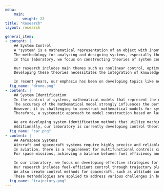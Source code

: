 ```yaml
---
menu:
    main:
        weight: 22
title: "Research"
layout: research

general_item:
- content: |
    ## System Control
    A "system" is a mathematical representation of an object with inputs and outputs.
    The methodology for analyzing and designing systems, especially those with dynamics is referred to as "system control." 
    In this laboratory, we focus on constructing theories of system control applicable not only to aerospace but also to various systems including mechanical, electrical, physical, chemical, informational, and social systems. 

    Our research includes main themes such as nonlinear control, optimal control, probabilistic system control, robotics, and machine learning, among others.
    Developing these theories necessitates the integration of knowledge from multiple disciplines, particularly linear algebra, differential geometry, functional analysis, analytical mechanics, aerospace dynamics, probability statistics, statistical learning, mechatronics, and computer science.

    In recent years, our emphasis has been on developing topics like nonlinear control based on analytical mechanics principles for mechanical systems and nonlinear optimal control using databases.
  fig_name: "drone.png"
- content: |
    ## System Identification
    In the control of systems, mathematical models that represent the dynamics of the target system are crucial. 
    The accuracy of the mathematical model strongly influences the performance and safety of the designed controllers. 
    However, it is challenging to construct mathematical models for systems with complex dynamics. 
    Therefore, a systematic approach to model construction based on large amounts of input/output data, known as "system identification," is essential.

    We are developing system identification methods that utilize machine learning to construct mathematical models for systems with significant nonlinearity. 
    Additionally, our laboratory is currently developing control theories that utilize the models identified through this process.
  fig_name: "car.png"
- content: |
    ## Aerospace Systems
    Aircraft and spacecraft systems require highly precise and reliable control. 
    In aviation, there is a requirement for multifunctional controls capable of managing complex models (e.g., fluid dynamics), and large-scale systems (e.g., air traffic control). 
    For space missions, achieving a balance between fuel efficiency and high-precision control is essential, especially under the extreme conditions of outer space. 

    In our laboratory, we focus on developing effective strategies for aerospace system control. 
    Our research includes fuel-efficient control through trajectory planning using nonlinear optimization methods like sparse optimization. 
    We also create control methods for spacecraft, such as attitude control and rendezvous operations, by leveraging the dynamical properties of the spacecraft. 
    These methodologies are applied to address various challenges in both aeronautics and astronautics.
  fig_name: "trajectory.png"
---
```


